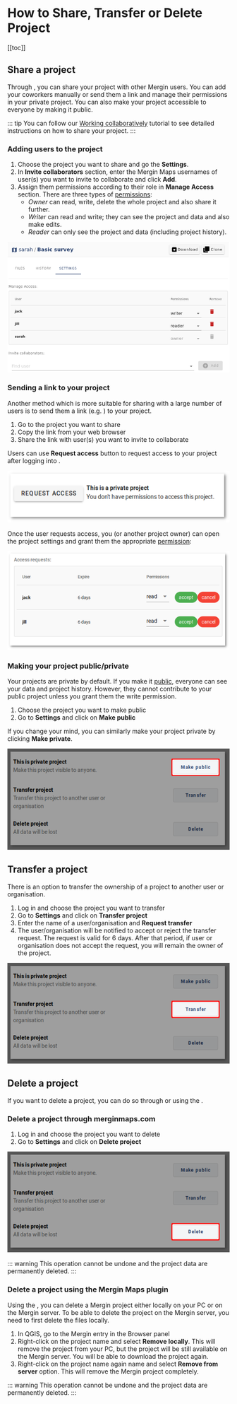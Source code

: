 # How to Share, Transfer or Delete Project
[[toc]]

## Share a project

Through <MainDomainNameLink />, you can share your project with other Mergin users. You can add your coworkers manually or send them a link and manage their permissions in your private project. You can also make your project accessible to everyone by making it public.

::: tip
You can follow our [Working collaboratively](../tutorials/working-collaboratively/) tutorial to see detailed instructions on how to share your project.
:::

### Adding users to the project

1. Choose the project you want to share and go the **Settings**. 
2. In **Invite collaborators** section, enter the Mergin Maps usernames of user(s) you want to invite to collaborate and click **Add**.
3. Assign them permissions according to their role in **Manage Access** section. There are three types of [permissions](./permissions/):
   - *Owner* can read, write, delete the whole project and also share it further.
   - *Writer* can read and write; they can see the project and data and also make edits.
   - *Reader* can only see the project and data (including project history).

![Mergin sharing setting](./project-share-add-users.png)

### Sending a link to your project

Another method which is more suitable for sharing with a large number of users is to send them a link (e.g. <MerginMapsProject id="sarah/Basic survey/tree" />) to your project.

1. Go to the project you want to share
2. Copy the link from your web browser
3. Share the link with user(s) you want to invite to collaborate

Users can use **Request access** button to request access to your project after logging into <MainDomainNameLink />.

![Mergin sharing setting](./project_sharing_send_request.png)

Once the user requests access, you (or another project owner) can open the project settings and grant them the appropriate [permission](./permissions/):

![Mergin sharing setting](./project_sharing_requests.png)

### Making your project public/private
Your projects are private by default. If you make it [public](./permissions/#public-and-private-projects), everyone can see your data and project history. However, they cannot contribute to your public project unless you grant them the write permission.

1. Choose the project you want to make public
2. Go to **Settings** and click on **Make public**

If you change your mind, you can similarly make your project private by clicking **Make private**.

![make project public](./project-make-public.png)

## Transfer a project

There is an option to transfer the ownership of a project to another user or organisation. 

1. Log in <MainDomainNameLink /> and choose the project you want to transfer
2. Go to **Settings** and click on **Transfer project**
3. Enter the name of a user/organisation and **Request transfer**
4. The user/organisation will be notified to accept or reject the transfer request. The request is valid for 6 days. After that period, if user or organisation does not accept the request, you will remain the owner of the project.

![transfer project](./project-transfer.png)

## Delete a project
If you want to delete a project, you can do so through <MainDomainNameLink /> or using the <QGISPluginName />.

### Delete a project through merginmaps.com

1. Log in <MainDomainNameLink /> and choose the project you want to delete
2. Go to **Settings** and click on **Delete project**

![delete project](./project-delete.png)

::: warning
This operation cannot be undone and the project data are permanently deleted.
:::

### Delete a project using the Mergin Maps plugin 
Using the <QGISPluginName />, you can delete a Mergin project either locally on your PC or on the Mergin server. To be able to delete the project on the Mergin server, you need to first delete the files locally.

1. In QGIS, go to the Mergin entry in the Browser panel
2. Right-click on the project name and select **Remove locally**. This will remove the project from your PC, but the project will be still available on the Mergin server. You will be able to download the project again.
3. Right-click on the project name again name and select **Remove from server** option. This will remove the Mergin project completely. 

::: warning
This operation cannot be undone and the project data are permanently deleted.
:::

